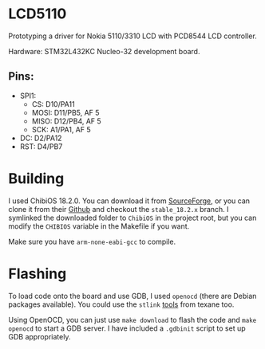 
# LCD5110

Prototyping a driver for Nokia 5110/3310 LCD with PCD8544 LCD controller.

Hardware: STM32L432KC Nucleo-32 development board.

## Pins:

- SPI1:
  - CS: D10/PA11
  - MOSI: D11/PB5, AF 5
  - MISO: D12/PB4, AF 5
  - SCK: A1/PA1, AF 5
- DC: D2/PA12
- RST: D4/PB7

# Building

I used ChibiOS 18.2.0. You can download it from [SourceForge][chibios_sf], or
you can clone it from their [Github][chibios_github] and checkout the
`stable_18.2.x` branch. I symlinked the downloaded folder to `ChibiOS` in the
project root, but you can modify the `CHIBIOS` variable in the Makefile if you
want.

Make sure you have `arm-none-eabi-gcc` to compile.

# Flashing

To load code onto the board and use GDB, I used `openocd` (there are Debian
packages available). You could use the `stlink` [tools][stlink] from texane too.

Using OpenOCD, you can just use `make download` to flash the code and
`make openocd` to start a GDB server. I have included a `.gdbinit` script to
set up GDB appropriately.

[chibios_sf]: https://sourceforge.net/projects/chibios/files/
[chibios_github]: https://github.com/ChibiOS/ChibiOS
[stlink]: https://github.com/texane/stlink
